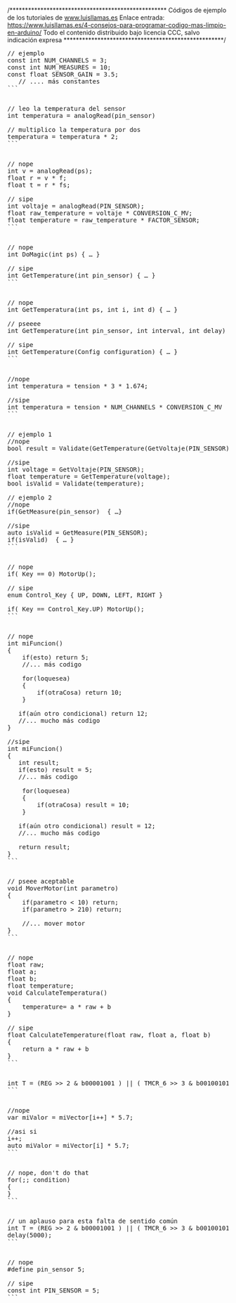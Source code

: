 /***************************************************
Códigos de ejemplo de los tutoriales de www.luisllamas.es
Enlace entrada: https://www.luisllamas.es/4-consejos-para-programar-codigo-mas-limpio-en-arduino/
Todo el contenido distribuido bajo licencia CCC, salvo indicación expresa
****************************************************/

<pre class="EnlighterJSRAW" data-enlighter-language="cpp">
// ejemplo
const int NUM_CHANNELS = 3;
const int NUM_MEASURES = 10;
const float SENSOR_GAIN = 3.5;
   // .... más constantes
```

<pre class="EnlighterJSRAW" data-enlighter-language="cpp">
// leo la temperatura del sensor
int temperatura = analogRead(pin_sensor)

// multiplico la temperatura por dos
temperatura = temperatura * 2;
```

<pre class="EnlighterJSRAW" data-enlighter-language="cpp">
// nope
int v = analogRead(ps);
float r = v * f;
float t = r * fs;

// sipe
int voltaje = analogRead(PIN_SENSOR);
float raw_temperature = voltaje * CONVERSION_C_MV;
float temperature = raw_temperature * FACTOR_SENSOR;
```

<pre class="EnlighterJSRAW" data-enlighter-language="cpp">
// nope
int DoMagic(int ps) { … }

// sipe
int GetTemperature(int pin_sensor) { … }
```

<pre class="EnlighterJSRAW" data-enlighter-language="cpp">
// nope
int GetTemperatura(int ps, int i, int d) { … }

// pseeee
int GetTemperature(int pin_sensor, int interval, int delay) { … }

// sipe
int GetTemperature(Config configuration) { … }
```

<pre class="EnlighterJSRAW" data-enlighter-language="cpp">
//nope
int temperatura = tension * 3 * 1.674;

//sipe
int temperatura = tension * NUM_CHANNELS * CONVERSION_C_MV
```

<pre class="EnlighterJSRAW" data-enlighter-language="cpp">
// ejemplo 1
//nope
bool result = Validate(GetTemperature(GetVoltaje(PIN_SENSOR)));

//sipe
int voltage = GetVoltaje(PIN_SENSOR);
float temperature = GetTemperature(voltage);
bool isValid = Validate(temperature);

// ejemplo 2
//nope
if(GetMeasure(pin_sensor)  { …} 

//sipe
auto isValid = GetMeasure(PIN_SENSOR);
if(isValid)  { … }
```

<pre class="EnlighterJSRAW" data-enlighter-language="cpp">
// nope
if( Key == 0) MotorUp();

// sipe
enum Control_Key { UP, DOWN, LEFT, RIGHT }

if( Key == Control_Key.UP) MotorUp();
```

<pre class="EnlighterJSRAW" data-enlighter-language="cpp">
// nope
int miFuncion()
{ 
	if(esto) return 5;
	//... más codigo

	for(loquesea)
	{
		if(otraCosa) return 10;
	}
	
   if(aún otro condicional) return 12;
   //... mucho más codigo
}

//sipe
int miFuncion()
{ 
   int result;
   if(esto) result = 5;
   //... más codigo

	for(loquesea)
	{
		if(otraCosa) result = 10;
	}
	
   if(aún otro condicional) result = 12;
   //... mucho más codigo
   
   return result;
}
```

<pre class="EnlighterJSRAW" data-enlighter-language="cpp">
// pseee aceptable
void MoverMotor(int parametro)
{
	if(parametro < 10) return;
	if(parametro > 210) return;
	
	//... mover motor
}
```

<pre class="EnlighterJSRAW" data-enlighter-language="cpp">
// nope
float raw;
float a;
float b;
float temperature;
void CalculateTemperatura()
{
	temperature= a * raw + b
}

// sipe
float CalculateTemperature(float raw, float a, float b)
{
	return a * raw + b
}
```

<pre class="EnlighterJSRAW" data-enlighter-language="cpp">
int T = (REG >> 2 & b00001001 ) || ( TMCR_6 >> 3 & b00100101 );
```

<pre class="EnlighterJSRAW" data-enlighter-language="cpp">
//nope
var miValor = miVector[i++] * 5.7;

//asi si
i++;
auto miValor = miVector[i] * 5.7;
```

<pre class="EnlighterJSRAW" data-enlighter-language="cpp">
// nope, don't do that
for(;; condition)
{
}
```

<pre class="EnlighterJSRAW" data-enlighter-language="cpp">
// un aplauso para esta falta de sentido común
int T = (REG >> 2 & b00001001 ) || ( TMCR_6 >> 3 & b00100101 );
delay(5000);
```

<pre class="EnlighterJSRAW" data-enlighter-language="cpp">
// nope
#define pin_sensor 5;

// sipe
const int PIN_SENSOR = 5;
```